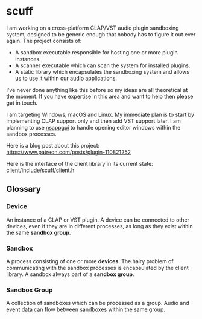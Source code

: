 # scuff
 
I am working on a cross-platform CLAP/VST audio plugin sandboxing system, designed to be generic enough that nobody has to figure it out ever again. The project consists of:
- A sandbox executable responsible for hosting one or more plugin instances.
- A scanner executable which can scan the system for installed plugins.
- A static library which encapsulates the sandboxing system and allows us to use it within our audio applications.

I've never done anything like this before so my ideas are all theoretical at the moment. If you have expertise in this area and want to help then please get in touch.

I am targeting Windows, macOS and Linux. My immediate plan is to start by implementing CLAP support only and then add VST support later. I am planning to use [nsappgui](https://github.com/frang75/nappgui_src) to handle opening editor windows within the sandbox processes.

Here is a blog post about this project: https://www.patreon.com/posts/plugin-110821252

Here is the interface of the client library in its current state: [client/include/scuff/client.h](client/include/scuff/client.h)

## Glossary

### Device
An instance of a CLAP or VST plugin. A device can be connected to other devices, even if they are in different processes, as long as they exist within the same **sandbox group**.

### Sandbox
A process consisting of one or more **devices**. The hairy problem of communicating with the sandbox processes is encapsulated by the client library. A sandbox always part of a **sandbox group**.

### Sandbox Group
A collection of sandboxes which can be processed as a group. Audio and event data can flow between sandboxes within the same group.

